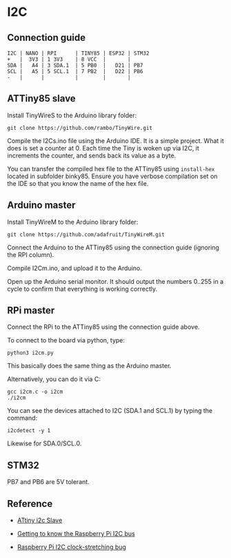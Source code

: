 # I2C

## Connection guide
```
I2C | NANO | RPI      | TINY85 | ESP32 | STM32
+   |  3V3 | 1 3V3    | 8 VCC  |       |
SDA |   A4 | 3 SDA.1  | 5 PB0  |   D21 | PB7
SCL |   A5 | 5 SCL.1  | 7 PB2  |   D22 | PB6
-   |      |          |        |       |
```

## ATTiny85 slave


Install TinyWireS to the Arduino library folder:
```
git clone https://github.com/rambo/TinyWire.git
```

Compile the I2Cs.ino file using the Arduino IDE. It is a simple project. What it does is set a counter at 0. Each time the Tiny is woken up via I2C, it increments the counter, and sends back its value as a byte.

You can transfer the compiled hex file to the ATTiny85 using `install-hex` located in subfolder binky85. Ensure you have verbose compilation set on the IDE so that you know the name of the hex file.


## Arduino master

Install TinyWireM to the Arduino library folder:
```
git clone https://github.com/adafruit/TinyWireM.git
```

Connect the Arduino to the ATTiny85 using the connection guide (ignoring the RPI column).

Compile I2Cm.ino, and upload it to the Arduino. 

Open up the Arduino serial monitor. It should output the numbers 0..255 in a cycle to confirm that everything is working correctly.

## RPi master

Connect the RPi to the ATTiny85 using the connection guide above.

To connect to the board via python, type:
```
python3 i2cm.py
```

This basically does the same thing as the Arduino master.

Alternatively, you can do it via C:
```
gcc i2cm.c -o i2cm
./i2cm
```
You can see the devices attached to I2C (SDA.1 and SCL.1) by typing the command:
```
i2cdetect -y 1
```

Likewise for SDA.0/SCL.0.


## STM32

PB7 and PB6 are 5V tolerant.


## Reference

* [ATtiny i2c Slave](https://thewanderingengineer.com/2014/02/17/attiny-i2c-slave/)

* [Getting to know the Raspberry Pi I2C bus](http://www.raspberry-pi-geek.com/Archive/2015/09/Getting-to-know-the-Raspberry-Pi-I2C-bus/(offset)/2)

* [Raspberry Pi I2C clock-stretching bug](http://www.advamation.com/knowhow/raspberrypi/rpi-i2c-bug.html)
